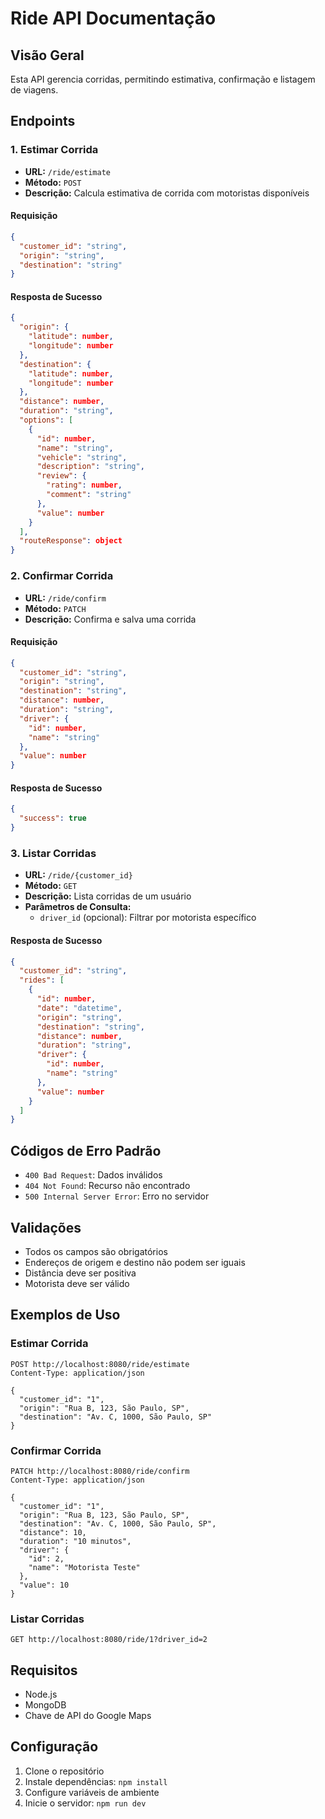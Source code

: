 # Ride API Documentação

## Visão Geral

Esta API gerencia corridas, permitindo estimativa, confirmação e listagem de viagens.

## Endpoints

### 1. Estimar Corrida

- **URL:** `/ride/estimate`
- **Método:** `POST`
- **Descrição:** Calcula estimativa de corrida com motoristas disponíveis

#### Requisição

```json
{
  "customer_id": "string",
  "origin": "string",
  "destination": "string"
}
```

#### Resposta de Sucesso

```json
{
  "origin": {
    "latitude": number,
    "longitude": number
  },
  "destination": {
    "latitude": number,
    "longitude": number
  },
  "distance": number,
  "duration": "string",
  "options": [
    {
      "id": number,
      "name": "string",
      "vehicle": "string",
      "description": "string",
      "review": {
        "rating": number,
        "comment": "string"
      },
      "value": number
    }
  ],
  "routeResponse": object
}
```

### 2. Confirmar Corrida

- **URL:** `/ride/confirm`
- **Método:** `PATCH`
- **Descrição:** Confirma e salva uma corrida

#### Requisição

```json
{
  "customer_id": "string",
  "origin": "string",
  "destination": "string",
  "distance": number,
  "duration": "string",
  "driver": {
    "id": number,
    "name": "string"
  },
  "value": number
}
```

#### Resposta de Sucesso

```json
{
  "success": true
}
```

### 3. Listar Corridas

- **URL:** `/ride/{customer_id}`
- **Método:** `GET`
- **Descrição:** Lista corridas de um usuário
- **Parâmetros de Consulta:**
  - `driver_id` (opcional): Filtrar por motorista específico

#### Resposta de Sucesso

```json
{
  "customer_id": "string",
  "rides": [
    {
      "id": number,
      "date": "datetime",
      "origin": "string",
      "destination": "string",
      "distance": number,
      "duration": "string",
      "driver": {
        "id": number,
        "name": "string"
      },
      "value": number
    }
  ]
}
```

## Códigos de Erro Padrão

- `400 Bad Request`: Dados inválidos
- `404 Not Found`: Recurso não encontrado
- `500 Internal Server Error`: Erro no servidor

## Validações

- Todos os campos são obrigatórios
- Endereços de origem e destino não podem ser iguais
- Distância deve ser positiva
- Motorista deve ser válido

## Exemplos de Uso

### Estimar Corrida

```http
POST http://localhost:8080/ride/estimate
Content-Type: application/json

{
  "customer_id": "1",
  "origin": "Rua B, 123, São Paulo, SP",
  "destination": "Av. C, 1000, São Paulo, SP"
}
```

### Confirmar Corrida

```http
PATCH http://localhost:8080/ride/confirm
Content-Type: application/json

{
  "customer_id": "1",
  "origin": "Rua B, 123, São Paulo, SP",
  "destination": "Av. C, 1000, São Paulo, SP",
  "distance": 10,
  "duration": "10 minutos",
  "driver": {
    "id": 2,
    "name": "Motorista Teste"
  },
  "value": 10
}
```

### Listar Corridas

```http
GET http://localhost:8080/ride/1?driver_id=2
```

## Requisitos

- Node.js
- MongoDB
- Chave de API do Google Maps

## Configuração

1. Clone o repositório
2. Instale dependências: `npm install`
3. Configure variáveis de ambiente
4. Inicie o servidor: `npm run dev`
